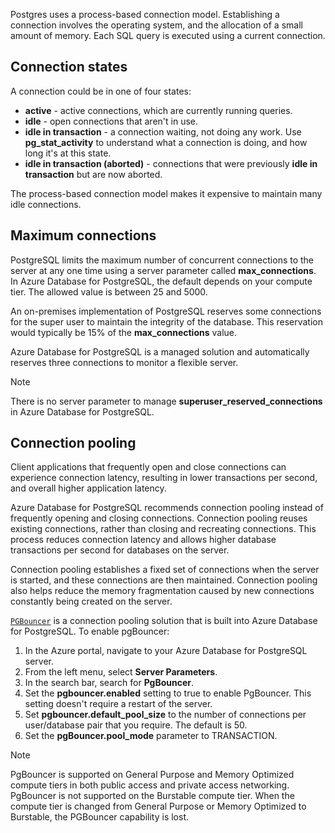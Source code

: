 Postgres uses a process-based connection model. Establishing a connection involves the operating system, and the allocation of a small amount of memory. Each SQL query is executed using a current connection.

## Connection states

A connection could be in one of four states:

- **active** - active connections, which are currently running queries.
- **idle** - open connections that aren't in use.
- **idle in transaction** - a connection waiting, not doing any work. Use **pg_stat_activity** to understand what a connection is doing, and how long it's at this state.
- **idle in transaction (aborted)** - connections that were previously **idle in transaction** but are now aborted.

The process-based connection model makes it expensive to maintain many idle connections.

## Maximum connections

PostgreSQL limits the maximum number of concurrent connections to the server at any one time using a server parameter called **max_connections**. In Azure Database for PostgreSQL, the default depends on your compute tier. The allowed value is between 25 and 5000.

An on-premises implementation of PostgreSQL reserves some connections for the super user to maintain the integrity of the database. This reservation would typically be 15% of the **max_connections** value.

Azure Database for PostgreSQL is a managed solution and automatically reserves three connections to monitor a flexible server.

> [!NOTE]
> There is no server parameter to manage **superuser_reserved_connections** in Azure Database for PostgreSQL.

## Connection pooling

Client applications that frequently open and close connections can experience connection latency, resulting in lower transactions per second, and overall higher application latency.

Azure Database for PostgreSQL recommends connection pooling instead of frequently opening and closing connections. Connection pooling reuses existing connections, rather than closing and recreating connections. This process reduces connection latency and allows higher database transactions per second for databases on the server.

Connection pooling establishes a fixed set of connections when the server is started, and these connections are then maintained. Connection pooling also helps reduce the memory fragmentation caused by new connections constantly being created on the server.

[`PGBouncer`](http://www.pgbouncer.org/) is a connection pooling solution that is built into Azure Database for PostgreSQL. To enable pgBouncer:

1. In the Azure portal, navigate to your Azure Database for PostgreSQL server.
1. From the left menu, select **Server Parameters**.
1. In the search bar, search for **PgBouncer**.
1. Set the **pgbouncer.enabled** setting to true to enable PgBouncer. This setting doesn't require a restart of the server.
1. Set **pgbouncer.default_pool_size** to the number of connections per user/database pair that you require. The default is 50.
1. Set the **pgBouncer.pool_mode** parameter to TRANSACTION.

> [!NOTE]
> PgBouncer is supported on General Purpose and Memory Optimized compute tiers in both public access and private access networking. PgBouncer is not supported on the Burstable compute tier. When the compute tier is changed from General Purpose or Memory Optimized to Burstable, the PGBouncer capability is lost.
